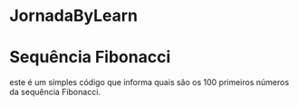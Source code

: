 # JornadaByLearn
# Sequência Fibonacci
este é um simples código que informa quais são os 100 primeiros números da sequência Fibonacci.
